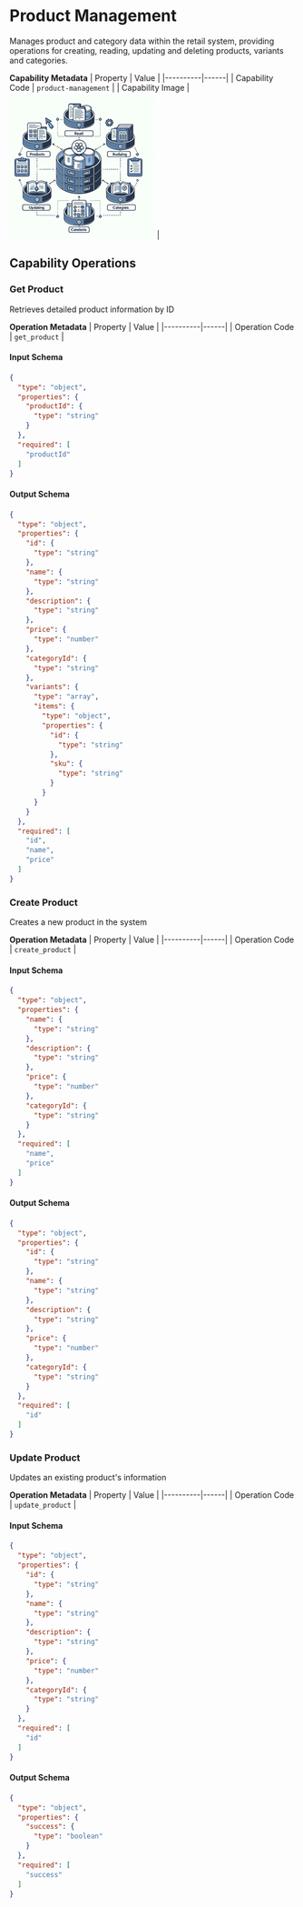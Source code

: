 # Product Management
Manages product and category data within the retail system, providing operations for creating, reading, updating and deleting products, variants and categories.

**Capability Metadata**
| Property | Value |
|----------|------|
| Capability Code | `product-management` |
| Capability Image | ![Product Management Capability Small Image](./images/product-management_small.png) |

## Capability Operations

<a name="get_product"></a>
### Get Product
Retrieves detailed product information by ID

**Operation Metadata**
| Property | Value |
|----------|------|
| Operation Code | `get_product` |

#### Input Schema
```json Get Product operation input schema
{
  "type": "object",
  "properties": {
    "productId": {
      "type": "string"
    }
  },
  "required": [
    "productId"
  ]
}
```

#### Output Schema
```json Get Product operation output schema
{
  "type": "object",
  "properties": {
    "id": {
      "type": "string"
    },
    "name": {
      "type": "string"
    },
    "description": {
      "type": "string"
    },
    "price": {
      "type": "number"
    },
    "categoryId": {
      "type": "string"
    },
    "variants": {
      "type": "array",
      "items": {
        "type": "object",
        "properties": {
          "id": {
            "type": "string"
          },
          "sku": {
            "type": "string"
          }
        }
      }
    }
  },
  "required": [
    "id",
    "name",
    "price"
  ]
}
```
<a name="create_product"></a>
### Create Product
Creates a new product in the system

**Operation Metadata**
| Property | Value |
|----------|------|
| Operation Code | `create_product` |

#### Input Schema
```json Create Product operation input schema
{
  "type": "object",
  "properties": {
    "name": {
      "type": "string"
    },
    "description": {
      "type": "string"
    },
    "price": {
      "type": "number"
    },
    "categoryId": {
      "type": "string"
    }
  },
  "required": [
    "name",
    "price"
  ]
}
```

#### Output Schema
```json Create Product operation output schema
{
  "type": "object",
  "properties": {
    "id": {
      "type": "string"
    },
    "name": {
      "type": "string"
    },
    "description": {
      "type": "string"
    },
    "price": {
      "type": "number"
    },
    "categoryId": {
      "type": "string"
    }
  },
  "required": [
    "id"
  ]
}
```
<a name="update_product"></a>
### Update Product
Updates an existing product's information

**Operation Metadata**
| Property | Value |
|----------|------|
| Operation Code | `update_product` |

#### Input Schema
```json Update Product operation input schema
{
  "type": "object",
  "properties": {
    "id": {
      "type": "string"
    },
    "name": {
      "type": "string"
    },
    "description": {
      "type": "string"
    },
    "price": {
      "type": "number"
    },
    "categoryId": {
      "type": "string"
    }
  },
  "required": [
    "id"
  ]
}
```

#### Output Schema
```json Update Product operation output schema
{
  "type": "object",
  "properties": {
    "success": {
      "type": "boolean"
    }
  },
  "required": [
    "success"
  ]
}
```
